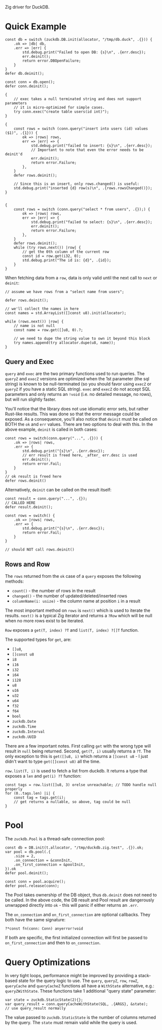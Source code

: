 Zig driver for DuckDB.

# Quick Example
```zig
const db = switch (zuckdb.DB.init(allocator, "/tmp/db.duck", .{})) {
    .ok => |db| db,
    .err => |err| {
        std.debug.print("Failed to open DB: {s}\n", .{err.desc});
        err.deinit();
        return error.DBOpenFailure;
    }
}
defer db.deinit();

const conn = db.open();
defer conn.deinit();

{
    // exec takes a null terminated string and does not support parameters
    // it is micro-optimized for simple cases.
    try conn.exec("create table users(id int)");
}

{
    const rows = switch (conn.query("insert into users (id) values ($1)", .{1})) {
        ok => |rows| rows,
        err => |err| => {
            std.debug.print("failed to insert: {s}\n", .{err.desc});
            // Important to note that even the error needs to be deinit'd
            err.deinit();
            return error.Failure;
        },
    }
    defer rows.deinit();

    // Since this is an insert, only rows.changed() is useful:
    std.debug.print("inserted {d} row(s)\n", .{rows.rowsChanged()});
}


{
    const rows = switch (conn.query("select * from users", .{});) {
        ok => |rows| rows,
        err => |err| => {
            std.debug.print("failed to select: {s}\n", .{err.desc});
            err.deinit();
            return error.Failure;
        },
    }
    defer rows.deinit();
    while (try rows.next()) |row| {
        // get the 0th column of the current row
        const id = row.get(i32, 0);
        std.debug.print("The id is: {d}", .{id});
    }
}
```

When fetching data from a `row`, data is only valid until the next call to `next` or `deinit`:

```zig
// assume we have rows from a "select name from users";

defer rows.deinit();

// we'll collect the names in here
const names = std.ArrayList([]const u8).init(allocator);

while (rows.next()) |row| {
    // name is not null
    const name = row.get([]u8, 0).?; 

    // we need to dupe the string value to own it beyond this block
    try names.append(try allocator.dupe(u8, name));
}
```


## Query and Exec

`query` and `exec` are the two primary functions used to run queries. The `queryZ` and `execZ` versions are optimized when the 1st parameter (the sql string) is known to be null-terminated (so you should favor using `execZ` or `queryZ` if you have a static SQL string). `exec` and `execZ` do not accept SQL parameters and only returns an `!void` (i.e. no detailed message, no rows), but will run slightly faster.

You'll notice that the library does not use idiomatic error sets, but rather Rust-like results. This was done so that the error message could be exposed. As a consequence, you'll also notice that `deinit` must be called on BOTH the `ok` and `err` values. There are two options to deal with this. In the above example, `deinit` is called in both cases:

```zig
const rows = switch(conn.query("...", .{})) {
    .ok => |rows| rows,
    .err => {
        std.debug.print("{s}\n", .{err.desc});
        // err result is freed here, _after_ err.desc is used
        err.deinit();
        return error.Fail;
    }
}
// ok result is freed here
defer rows.deinit()
```

Alternatively, `deinit` can be called on the result itself:

```zig
const result = conn.query("...", .{});
// CALLED HERE
defer result.deinit();

const rows = switch() {
    .ok => |rows| rows,
    .err => {
        std.debug.print("{s}\n", .{err.desc});
        return error.Fail;
    }
}

// should NOT call rows.deinit()
```

## Rows and Row
The `rows` returned from the `ok` case of a `query` exposes the following methods:

* `count()` - the number of rows in the result
* `changed()` - the number of updated/deleted/inserted rows
* `columnName(i: usize)` - the column name at position `i` in a result

The most important method on `rows` is `next()` which is used to iterate the results. `next()` is a typical Zig iterator and returns a `?Row` which will be null when no more rows exist to be iterated.

`Row` exposes a `get(T, index) ?T` and `list(T, index) ?[]T` function.

The supported types for `get`, are:
* `[]u8`, 
* `[]const u8`
* `i8`
* `i16`
* `i32`
* `i64`
* `i128`
* `u8`
* `u16`
* `u32`
* `u64`
* `f32`
* `f64`
* `bool`
* `zuckdb.Date`
* `zuckdb.Time`
* `zuckdb.Interval`
* `zuckdb.UUID`

There are a few important notes. First calling `get` with the wrong type will result in `null` being returned. Second, `get(T, i)` usually returns a `?T`. The only exception to this is `get([]u8, i)` which returns a `[]const u8` - I just didn't want to type `get([]const u8)` all the time.

`row.list(T, i)` is used to fetch a list from duckdb. It returns a type that exposes a `len` and `get(i) ?T` function:


```zig
const tags = row.list([]u8, 3) orelse unreachable; // TODO handle null properly
for (0..tags.len) |i| {
    const tag = tags.get(i);
    // get returns a nullable, so above, tag could be null
}
```

# Pool
The `zuckdb.Pool` is a thread-safe connection pool:

```zig
const db = DB.init(t.allocator, "/tmp/duckdb.zig.test", .{}).ok;
var pool = db.pool(.{
    .size = 2,
    .on_connection = &connInit,
    .on_first_connection = &poolInit,
}).ok
defer pool.deinit();

const conn = pool.acquire();
defer pool.release(conn);
```

The Pool takes ownership of the DB object, thus `db.deinit` does not need to be called. In the above code, the DB result and Pool result are dangerously unwrapped directly into `ok` - this will panic if either returns an `.err`.

The `on_connection` and `on_first_connection` are optional callbacks. They both have the same signature:

```zig
?*const fn(conn: Conn) anyerror!void
```

If both are specific, the first initialized connection will first be passed to `on_first_connection` and then to `on_connection`.

# Query Optimizations
In very tight loops, performance might be improved by providing a stack-based state for the query logic to use. The `query`, `queryZ`, `row`, `rowZ`, `queryCache` and `queryCacheZ` functions all have a `WithState` alternative, e.g.: `queryZWithState`. These functions take 1 additional "query state" parameter:

```zig
var state = zuckdb.StaticState(2){};
var query_result = conn.queryCacheWithState(SQL, .{ARGS}, &state);
// use query_result normally
```

The value passed to `zuckdb.StaticState` is the number of columns returned by the query. The `state` must remain valid while the query is used.
